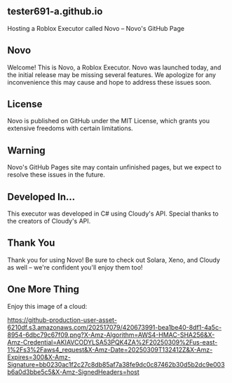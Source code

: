 ## tester691-a.github.io
Hosting a Roblox Executor called Novo – Novo's GitHub Page

## Novo
Welcome! This is Novo, a Roblox Executor. Novo was launched today, and the initial release may be missing several features. We apologize for any inconvenience this may cause and hope to address these issues soon.

## License
Novo is published on GitHub under the MIT License, which grants you extensive freedoms with certain limitations.

## Warning
Novo's GitHub Pages site may contain unfinished pages, but we expect to resolve these issues in the future.

## Developed In...
This executor was developed in C# using Cloudy's API. Special thanks to the creators of Cloudy's API.

## Thank You
Thank you for using Novo! Be sure to check out Solara, Xeno, and Cloudy as well – we're confident you'll enjoy them too!

## One More Thing
Enjoy this image of a cloud:

https://github-production-user-asset-6210df.s3.amazonaws.com/202517079/420673991-bea1be40-8df1-4a5c-8954-6dbc79c67f09.png?X-Amz-Algorithm=AWS4-HMAC-SHA256&X-Amz-Credential=AKIAVCODYLSA53PQK4ZA%2F20250309%2Fus-east-1%2Fs3%2Faws4_request&X-Amz-Date=20250309T132412Z&X-Amz-Expires=300&X-Amz-Signature=bb0230ac1f2c27c8db85af7a38fe9dc0c87462b30d5b2dc9e003b6a0d3bbe5c5&X-Amz-SignedHeaders=host
